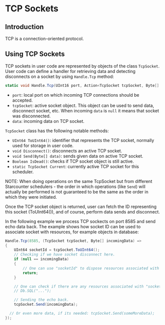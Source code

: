 # TCP Sockets

## Introduction

TCP is a connection-oriented protocol.

## Using TCP Sockets

TCP sockets in user code are represented by objects of the class `TcpSocket`. User code can define a handler for retrieving data and detecting disconnects on a socket by using `Handle.Tcp` method:

```csharp
static void Handle.Tcp(UInt16 port, Action<TcpSocket tcpSocket, Byte[] data> handler);
```

* `port`: local port on which incoming TCP connections should be accepted.
* `tcpSocket`: active socket object. This object can be used to send data, disconnect socket, etc. When incoming `data` is `null` it means that socket was disconnected.
* `data`: incoming data on TCP socket.

`TcpSocket` class has the following notable methods:

* `UInt64 ToUInt64()`: identifier that represents the TCP socket, normally used for storage in user code.
* `void Disconnect()`: disconnects an active TCP socket.
* `void Send(Byte[] data)`: sends given data on active TCP socket.
* `Boolean IsDead()`: checks if TCP socket object is still active.
* `static TcpSocket Current`: currently active TCP socket for this scheduler.

NOTE: When doing operations on the same TcpSocket but from different Starcounter schedulers - the order in which operations \(like `Send`\) will actually be performed is not guaranteed to be the same as the order in which they were initiated.

Once the TCP socket object is returned, user can fetch the ID representing this socket \(ToUInt64\(\)\), and of course, perform data sends and disconnect.

In the following example we process TCP sockects on port 8585 and send echo data back. The example shows how socket ID can be used to associate socket with resources, for example objects in database:

```csharp
Handle.Tcp(8585, (TcpSocket tcpSocket, Byte[] incomingData) =>
{
    UInt64 socketId = tcpSocket.ToUInt64();
    // Checking if we have socket disconnect here.
    if (null == incomingData)
    {
        // One can use "socketId" to dispose resources associated with this socket.
        return;
    }

    // One can check if there are any resources associated with "socketId" and otherwise create them.
    // Db.SQL("...");

    // Sending the echo back.
    tcpSocket.Send(incomingData);

  // Or even more data, if its needed: tcpSocket.Send(someMoreData);
});
```

